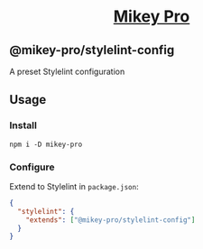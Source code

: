 <div width="100%" align="center">
  <h1>
    <a href="https://github.com/chiefmikey/mikey-pro">
      <b>Mikey Pro</b>
    </a>
  </h1>
</div>

## **@mikey-pro/stylelint-config**

A preset Stylelint configuration

## Usage

### Install

```shell
npm i -D mikey-pro
```

### Configure

Extend to Stylelint in `package.json`:

```json
{
  "stylelint": {
    "extends": ["@mikey-pro/stylelint-config"]
  }
}
```
